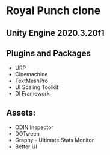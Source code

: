 # Royal Punch clone 
## Unity Engine 2020.3.20f1

## Plugins and Packages
- URP
- Cinemachine
- TextMeshPro
- UI Scaling Toolkit
- DI Framework

## Assets:
- ODIN Inspector
- DOTween
- Graphy - Ultimate Stats Monitor
- Better UI

